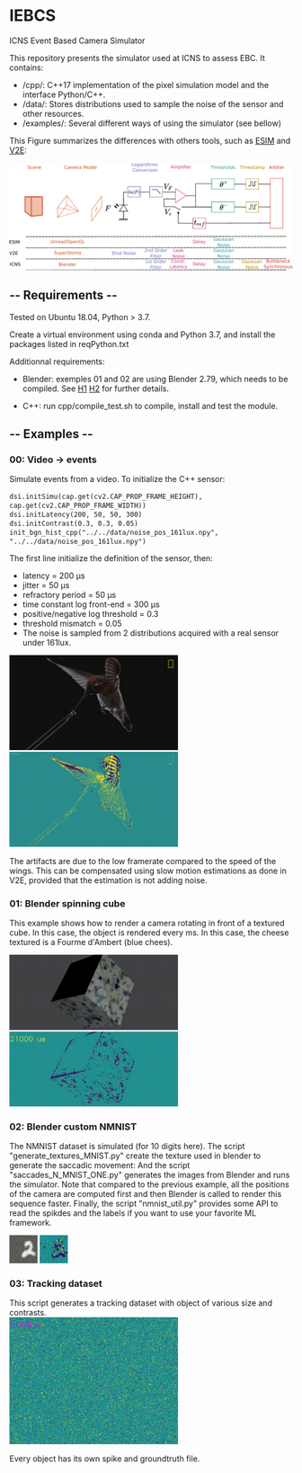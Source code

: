 # IEBCS
ICNS Event Based Camera Simulator  

This repository presents the simulator used at ICNS to assess EBC. It contains:
*  /cpp/: C++17 implementation of the pixel simulation model and the interface Python/C++. 
* /data/: Stores distributions used to sample the noise of the sensor and other resources. 
* /examples/: Several different ways of using the simulator (see bellow)

This Figure summarizes the differences with others tools, such as 
[ESIM](https://github.com/uzh-rpg/rpg_esim) and 
 [V2E](https://github.com/SensorsINI/v2e):

![alt text](data/img/schema_framework.png)

## -- Requirements -- 

Tested on Ubuntu 18.04, Python > 3.7. 

Create a virtual environment using conda and Python 3.7, and install the packages listed in reqPython.txt

Additionnal requirements: 
* Blender: exemples 01 and 02 are using Blender 2.79, which needs to be compiled. See [H1](https://wiki.blender.org/wiki/Building_Blender/Linux/Ubuntu) [H2](https://devtalk.blender.org/t/unable-to-compile-blender-2-8-as-python-module/4641/4) for further details. 

* C++: run cpp/compile_test.sh to compile, install 
and test the module.

## -- Examples --

### 00: Video -> events

Simulate events from a video. To initialize the C++ sensor:
```
dsi.initSimu(cap.get(cv2.CAP_PROP_FRAME_HEIGHT), cap.get(cv2.CAP_PROP_FRAME_WIDTH))
dsi.initLatency(200, 50, 50, 300)
dsi.initContrast(0.3, 0.3, 0.05)
init_bgn_hist_cpp("../../data/noise_pos_161lux.npy", "../../data/noise_pos_161lux.npy")
```
The first line initialize the definition of the sensor, then:  
* latency = 200 μs   
* jitter = 50 μs  
* refractory period = 50 μs  
* time constant log front-end = 300 μs
* positive/negative log threshold = 0.3  
* threshold mismatch = 0.05  
* The noise is sampled from 2 distributions acquired with a real sensor under 161lux.
<img src="data/img/aps_00.gif" alt="drawing" width="300"/>
<img src="data/img/ev_00.gif" alt="drawing" width="300"/>

The artifacts are due to the low framerate compared to the speed of the wings. This can be compensated using slow motion estimations as done in V2E, provided that the estimation is not adding noise. 

### 01: Blender spinning cube

This example shows how to render a camera rotating in front of a textured cube. In this case, the object is rendered every ms. In this case, the cheese textured is a Fourme d'Ambert (blue chees). 

<img src="data/img/aps_01.gif" alt="drawing" width="300"/>
<img src="data/img/ev_01.gif" alt="drawing" width="300"/>


### 02: Blender custom NMNIST

The NMNIST dataset is simulated (for 10 digits here). 
The script "generate_textures_MNIST.py" create the texture used in blender to generate the saccadic movement: 
And the script "saccades_N_MNIST_ONE.py" generates the images from Blender and runs the simulator. Note that compared to the previous example, all the positions of the camera are computed first and then Blender is called to render this sequence faster. 
Finally, the script "nmnist_util.py" provides some API to read the spikdes and the labels if you want to use your favorite ML framework.

<img src="data/img/aps_02.gif" alt="drawing" width="50"/>
<img src="data/img/ev_02.gif" alt="drawing" width="50"/>

### 03: Tracking dataset

This script generates a tracking dataset with object of various size and contrasts.  
<img src="data/img/ev_03.gif" alt="drawing" width="300"/> 

Every object has its own spike and groundtruth file.
